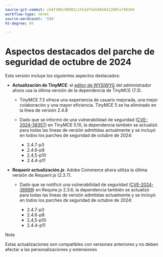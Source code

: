 ```yaml
---
source-git-commit: cb4f388c90902c2fe1df4a5d84841280fa740104
workflow-type: tm+mt
source-wordcount: '154'
ht-degree: 0%

---
```

# Aspectos destacados del parche de seguridad de octubre de 2024

Esta versión incluye los siguientes aspectos destacados:

* **Actualización de TinyMCE**: el [editor de WYSIWYG](https://experienceleague.adobe.com/en/docs/commerce-admin/content-design/wysiwyg/editor) del administrador ahora usa la última versión de la dependencia de TinyMCE (7.3&#x200B;).

   * TinyMCE 7.3 ofrece una experiencia de usuario mejorada, una mejor colaboración y una mayor eficiencia. TinyMCE 5 se ha eliminado en la línea de versión 2.4.8&#x200B;

   * Dado que se informó de una vulnerabilidad de seguridad ([CVE-2024-38357](https://nvd.nist.gov/vuln/detail/CVE-2024-38357)) en TinyMCE 5.10, la dependencia también se actualizó para todas las líneas de versión admitidas actualmente y se incluyó en todos los parches de seguridad de octubre de 2024:

      * 2.4.7-p3
      * 2.4.6-p8
      * 2,4,5-p10
      * 2.4.4-p11

* **Requerir actualización.js**: Adobe Commerce ahora utiliza la última versión de Requerir.js (2.3.7).

   * Dado que se notificó una vulnerabilidad de seguridad ([CVE-2024-38999](https://nvd.nist.gov/vuln/detail/CVE-2024-38999)) en Require.js 2.3.6, la dependencia también se actualizó para todas las líneas de versión admitidas actualmente y se incluyó en todos los parches de seguridad de octubre de 2024:

      * 2.4.7-p3
      * 2.4.6-p8
      * 2,4,5-p10
      * 2.4.4-p11

>[!NOTE]
>
>Estas actualizaciones son compatibles con versiones anteriores y no deben afectar a las personalizaciones y extensiones&#x200B;

